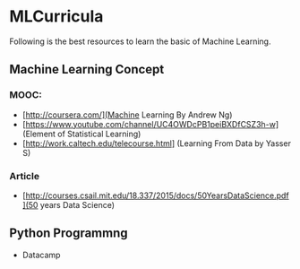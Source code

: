 # MLCurricula

Following is the best resources to learn the basic of Machine Learning.


## Machine Learning Concept
### MOOC:
+ [http://coursera.com/](Machine Learning By Andrew Ng)
+ [https://www.youtube.com/channel/UC4OWDcPB1peiBXDfCSZ3h-w] (Element of Statistical Learning)
+ [http://work.caltech.edu/telecourse.html] (Learning From Data by Yasser S)

### Article
+ [http://courses.csail.mit.edu/18.337/2015/docs/50YearsDataScience.pdf](50 years Data Science)

## Python Programmng
+ Datacamp

